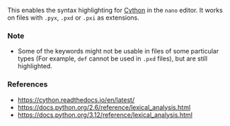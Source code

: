 This enables the syntax highlighting for [Cython](https://github.com/cython/cython) in the `nano` editor.
It works on files with `.pyx`, `.pxd` or `.pxi` as extensions.

### Note

+ Some of the keywords might not be usable in files of some particular types (For example, `def` cannot be used in `.pxd` files), but are still highlighted.

### References

+ https://cython.readthedocs.io/en/latest/
+ https://docs.python.org/2.6/reference/lexical_analysis.html
+ https://docs.python.org/3.12/reference/lexical_analysis.html
